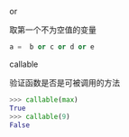 

or 

取第一个不为空值的变量

```python
a =  b or c or d or e
```



callable

验证函数是否是可被调用的方法

```python
>>> callable(max)
True
>>> callable(9)
False
```

